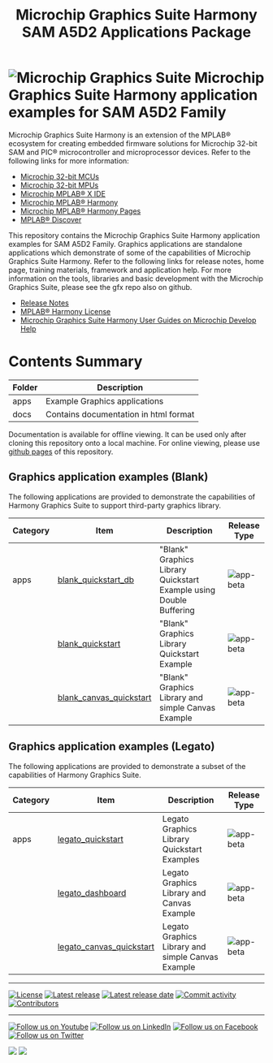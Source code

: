 ﻿---
title: Microchip Graphics Suite Harmony SAM A5D2 Applications Package
nav_order: 1
---

# ![Microchip Graphics Suite](https://mchpgfx.github.io/legato.docs/docs/legato/images/mgs.png) Microchip Graphics Suite Harmony application examples for SAM A5D2 Family

Microchip Graphics Suite Harmony is an extension of the MPLAB® ecosystem for creating
embedded firmware solutions for Microchip 32-bit SAM and PIC® microcontroller
and microprocessor devices.  Refer to the following links for more information:
 - [Microchip 32-bit MCUs](https://www.microchip.com/design-centers/32-bit)
 - [Microchip 32-bit MPUs](https://www.microchip.com/design-centers/32-bit-mpus)
 - [Microchip MPLAB® X IDE](https://www.microchip.com/mplab/mplab-x-ide)
 - [Microchip MPLAB® Harmony](https://www.microchip.com/mplab/mplab-harmony)
 - [Microchip MPLAB® Harmony Pages](https://microchip-mplab-harmony.github.io/)
 - [MPLAB® Discover](https://mplab-discover.microchip.com/v2?dsl=Microchip+AND+Graphics+AND+Suite)

This repository contains the Microchip Graphics Suite Harmony application examples for SAM A5D2 Family. Graphics applications are standalone applications which demonstrate of some of the capabilities of Microchip Graphics Suite Harmony.  Refer to the following links for release notes, home page, training materials, framework and application help.
For more information on the tools, libraries and basic development with the Microchip Graphics Suite, please see the gfx repo also on github.
 - [Release Notes](./release_notes.md)
 - [MPLAB® Harmony License](./mplab_harmony_license.md)
 - [Microchip Graphics Suite Harmony User Guides on Microchip Develop Help](https://developerhelp.microchip.com/xwiki/bin/view/software-tools/mgs/mgs-harmony-guide/)

# Contents Summary

| Folder     | Description                                  |
|------------|----------------------------------------------|
| apps       | Example Graphics applications |
| docs       | Contains documentation in html format |

Documentation is available for offline viewing.  It can be used only after cloning this repository onto a local machine. For online viewing, please use [github pages](https://microchip-mplab-harmony.github.io/gfx_apps_sam_a5d2/) of this repository.

## Graphics application examples (Blank)

The following applications are provided to demonstrate the capabilities of Harmony Graphics Suite to support third-party graphics library.

| Category | Item | Description | Release Type |
| --- | --- | ---- |---- |
|  apps |[blank_quickstart_db](./apps/blank_quickstart_db/readme.md) | "Blank" Graphics Library Quickstart Example using Double Buffering | ![app-beta](https://img.shields.io/badge/application-beta-orange?style=plastic) |
|     | [blank_quickstart](./apps/blank_quickstart/readme.md) | "Blank" Graphics Library Quickstart Example | ![app-beta](https://img.shields.io/badge/application-beta-orange?style=plastic) |
|     | [blank_canvas_quickstart](./apps/blank_canvas_quickstart/readme.md) | "Blank" Graphics Library and simple Canvas Example | ![app-beta](https://img.shields.io/badge/application-beta-orange?style=plastic) |

## Graphics application examples (Legato)

The following applications are provided to demonstrate a subset of the capabilities of Harmony Graphics Suite.

| Category | Item | Description | Release Type |
| --- | --- | ---- |---- |
|  apps | [legato_quickstart](./apps/legato_quickstart/readme.md) | Legato Graphics Library Quickstart Examples | ![app-beta](https://img.shields.io/badge/application-beta-orange?style=plastic) |
|       | [legato_dashboard](./apps/legato_dashboard/readme.md) | Legato Graphics Library and Canvas Example | ![app-beta](https://img.shields.io/badge/application-beta-orange?style=plastic) |
|       | [legato_canvas_quickstart](./apps/legato_canvas_quickstart/readme.md) | Legato Graphics Library and simple Canvas Example | ![app-beta](https://img.shields.io/badge/application-beta-orange?style=plastic) |


____

[![License](https://img.shields.io/badge/license-Harmony%20license-orange.svg)](https://github.com/Microchip-MPLAB-Harmony/gfx_apps_sam_a5d2/blob/master/mplab_harmony_license.md)
[![Latest release](https://img.shields.io/github/release/mchpgfx/legato.docs.svg)](https://github.com/Microchip-MPLAB-Harmony/gfx/tree/v3.12.0)
[![Latest release date](https://img.shields.io/github/release-date/mchpgfx/legato.docs.svg)](https://github.com/Microchip-MPLAB-Harmony/gfx/tree/v3.12.0)
[![Commit activity](https://img.shields.io/github/commit-activity/y/Microchip-MPLAB-Harmony/gfx_apps_sam_a5d2.svg)](https://github.com/Microchip-MPLAB-Harmony/gfx_apps_sam_a5d2/graphs/commit-activity)
[![Contributors](https://img.shields.io/github/contributors-anon/Microchip-MPLAB-Harmony/gfx_apps_sam_a5d2.svg)]()

____

[![Follow us on Youtube](https://img.shields.io/badge/Youtube-Follow%20us%20on%20Youtube-red.svg)](https://www.youtube.com/user/MicrochipTechnology)
[![Follow us on LinkedIn](https://img.shields.io/badge/LinkedIn-Follow%20us%20on%20LinkedIn-blue.svg)](https://www.linkedin.com/company/microchip-technology)
[![Follow us on Facebook](https://img.shields.io/badge/Facebook-Follow%20us%20on%20Facebook-blue.svg)](https://www.facebook.com/microchiptechnology/)
[![Follow us on Twitter](https://img.shields.io/twitter/follow/MicrochipTech.svg?style=social)](https://twitter.com/MicrochipTech)

[![](https://img.shields.io/github/stars/Microchip-MPLAB-Harmony/gfx.svg?style=social)]()
[![](https://img.shields.io/github/watchers/Microchip-MPLAB-Harmony/gfx.svg?style=social)]()

